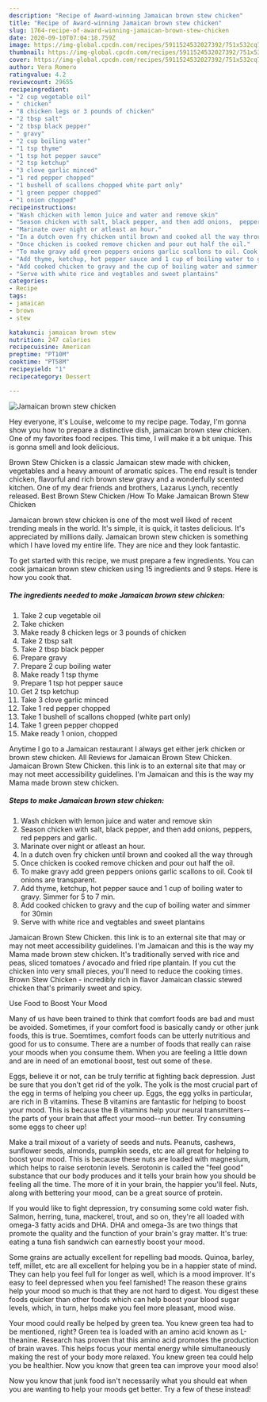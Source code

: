 ```yaml
---
description: "Recipe of Award-winning Jamaican brown stew chicken"
title: "Recipe of Award-winning Jamaican brown stew chicken"
slug: 1764-recipe-of-award-winning-jamaican-brown-stew-chicken
date: 2020-09-10T07:04:18.759Z
image: https://img-global.cpcdn.com/recipes/5911524532027392/751x532cq70/jamaican-brown-stew-chicken-recipe-main-photo.jpg
thumbnail: https://img-global.cpcdn.com/recipes/5911524532027392/751x532cq70/jamaican-brown-stew-chicken-recipe-main-photo.jpg
cover: https://img-global.cpcdn.com/recipes/5911524532027392/751x532cq70/jamaican-brown-stew-chicken-recipe-main-photo.jpg
author: Vera Romero
ratingvalue: 4.2
reviewcount: 29655
recipeingredient:
- "2 cup vegetable oil"
- " chicken"
- "8 chicken legs or 3 pounds of chicken"
- "2 tbsp salt"
- "2 tbsp black pepper"
- " gravy"
- "2 cup boiling water"
- "1 tsp thyme"
- "1 tsp hot pepper sauce"
- "2 tsp ketchup"
- "3 clove garlic minced"
- "1 red pepper chopped"
- "1 bushell of scallons chopped white part only"
- "1 green pepper chopped"
- "1 onion chopped"
recipeinstructions:
- "Wash chicken with lemon juice and water and remove skin"
- "Season chicken with salt, black pepper, and then add onions,  peppers, red peppers and garlic."
- "Marinate over night or atleast an hour."
- "In a dutch oven fry chicken until brown and cooked all the way through"
- "Once chicken is cooked remove chicken and pour out half the oil."
- "To make gravy add green peppers onions garlic scallons to oil. Cook til onions are transparent."
- "Add thyme, ketchup, hot pepper sauce and 1 cup of boiling water to gravy. Simmer for 5 to 7 min."
- "Add cooked chicken to gravy and the cup of boiling water and simmer for 30min"
- "Serve with white rice and vegtables and sweet plantains"
categories:
- Recipe
tags:
- jamaican
- brown
- stew

katakunci: jamaican brown stew 
nutrition: 247 calories
recipecuisine: American
preptime: "PT10M"
cooktime: "PT58M"
recipeyield: "1"
recipecategory: Dessert

---
```



![Jamaican brown stew chicken](https://img-global.cpcdn.com/recipes/5911524532027392/751x532cq70/jamaican-brown-stew-chicken-recipe-main-photo.jpg)

Hey everyone, it's Louise, welcome to my recipe page. Today, I'm gonna show you how to prepare a distinctive dish, jamaican brown stew chicken. One of my favorites food recipes. This time, I will make it a bit unique. This is gonna smell and look delicious.

Brown Stew Chicken is a classic Jamaican stew made with chicken, vegetables and a heavy amount of aromatic spices. The end result is tender chicken, flavorful and rich brown stew gravy and a wonderfully scented kitchen. One of my dear friends and brothers, Lazarus Lynch, recently released. Best Brown Stew Chicken /How To Make Jamaican Brown Stew Chicken

Jamaican brown stew chicken is one of the most well liked of recent trending meals in the world. It's simple, it is quick, it tastes delicious. It's appreciated by millions daily. Jamaican brown stew chicken is something which I have loved my entire life. They are nice and they look fantastic.


To get started with this recipe, we must prepare a few ingredients. You can cook jamaican brown stew chicken using 15 ingredients and 9 steps. Here is how you cook that.

<!--inarticleads1-->

##### The ingredients needed to make Jamaican brown stew chicken:

1. Take 2 cup vegetable oil
1. Take  chicken
1. Make ready 8 chicken legs or 3 pounds of chicken
1. Take 2 tbsp salt
1. Take 2 tbsp black pepper
1. Prepare  gravy
1. Prepare 2 cup boiling water
1. Make ready 1 tsp thyme
1. Prepare 1 tsp hot pepper sauce
1. Get 2 tsp ketchup
1. Take 3 clove garlic minced
1. Take 1 red pepper chopped
1. Take 1 bushell of scallons chopped (white part only)
1. Take 1 green pepper chopped
1. Make ready 1 onion, chopped


Anytime I go to a Jamaican restaurant I always get either jerk chicken or brown stew chicken. All Reviews for Jamaican Brown Stew Chicken. Jamaican Brown Stew Chicken. this link is to an external site that may or may not meet accessibility guidelines. I&#39;m Jamaican and this is the way my Mama made brown stew chicken. 

<!--inarticleads2-->

##### Steps to make Jamaican brown stew chicken:

1. Wash chicken with lemon juice and water and remove skin
1. Season chicken with salt, black pepper, and then add onions,  peppers, red peppers and garlic.
1. Marinate over night or atleast an hour.
1. In a dutch oven fry chicken until brown and cooked all the way through
1. Once chicken is cooked remove chicken and pour out half the oil.
1. To make gravy add green peppers onions garlic scallons to oil. Cook til onions are transparent.
1. Add thyme, ketchup, hot pepper sauce and 1 cup of boiling water to gravy. Simmer for 5 to 7 min.
1. Add cooked chicken to gravy and the cup of boiling water and simmer for 30min
1. Serve with white rice and vegtables and sweet plantains


Jamaican Brown Stew Chicken. this link is to an external site that may or may not meet accessibility guidelines. I&#39;m Jamaican and this is the way my Mama made brown stew chicken. It&#39;s traditionally served with rice and peas, sliced tomatoes / avocado and fried ripe plantain. If you cut the chicken into very small pieces, you&#39;ll need to reduce the cooking times. Brown Stew Chicken - incredibly rich in flavor Jamaican classic stewed chicken that&#39;s primarily sweet and spicy. 

Use Food to Boost Your Mood


Many of us have been trained to think that comfort foods are bad and must be avoided. Sometimes, if your comfort food is basically candy or other junk foods, this is true. Soemtimes, comfort foods can be utterly nutritious and good for us to consume. There are a number of foods that really can raise your moods when you consume them. When you are feeling a little down and are in need of an emotional boost, test out some of these.

Eggs, believe it or not, can be truly terrific at fighting back depression. Just be sure that you don't get rid of the yolk. The yolk is the most crucial part of the egg in terms of helping you cheer up. Eggs, the egg yolks in particular, are rich in B vitamins. These B vitamins are fantastic for helping to boost your mood. This is because the B vitamins help your neural transmitters--the parts of your brain that affect your mood--run better. Try consuming some eggs to cheer up!

Make a trail mixout of a variety of seeds and nuts. Peanuts, cashews, sunflower seeds, almonds, pumpkin seeds, etc are all great for helping to boost your mood. This is because these nuts are loaded with magnesium, which helps to raise serotonin levels. Serotonin is called the "feel good" substance that our body produces and it tells your brain how you should be feeling all the time. The more of it in your brain, the happier you'll feel. Nuts, along with bettering your mood, can be a great source of protein.

If you would like to fight depression, try consuming some cold water fish. Salmon, herring, tuna, mackerel, trout, and so on, they're all loaded with omega-3 fatty acids and DHA. DHA and omega-3s are two things that promote the quality and the function of your brain's gray matter. It's true: eating a tuna fish sandwich can earnestly boost your mood. 

Some grains are actually excellent for repelling bad moods. Quinoa, barley, teff, millet, etc are all excellent for helping you be in a happier state of mind. They can help you feel full for longer as well, which is a mood improver. It's easy to feel depressed when you feel famished! The reason these grains help your mood so much is that they are not hard to digest. You digest these foods quicker than other foods which can help boost your blood sugar levels, which, in turn, helps make you feel more pleasant, mood wise.

Your mood could really be helped by green tea. You knew green tea had to be mentioned, right? Green tea is loaded with an amino acid known as L-theanine. Research has proven that this amino acid promotes the production of brain waves. This helps focus your mental energy while simultaneously making the rest of your body more relaxed. You knew green tea could help you be healthier. Now you know that green tea can improve your mood also!

Now you know that junk food isn't necessarily what you should eat when you are wanting to help your moods get better. Try a few of these instead!


